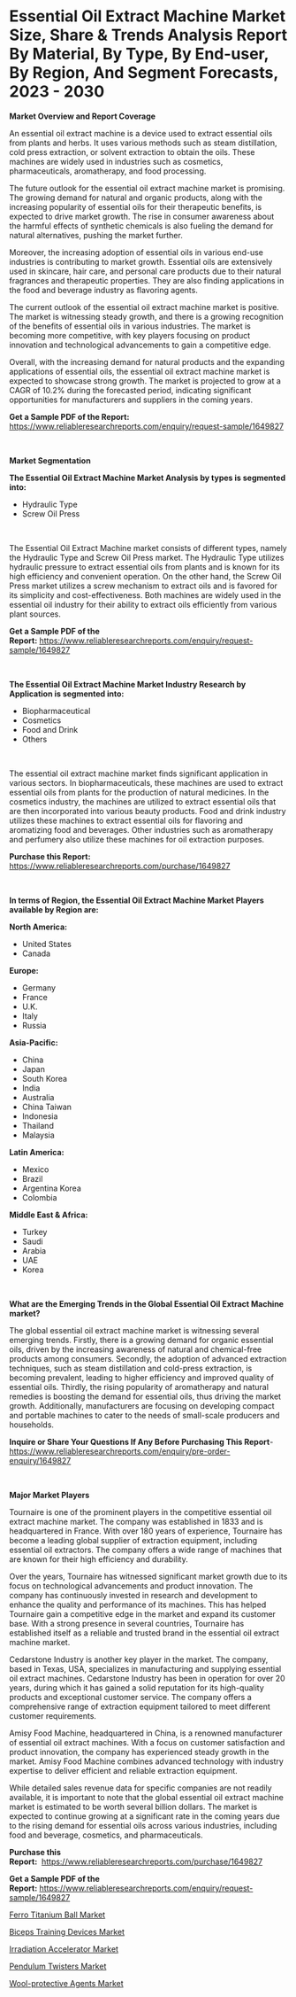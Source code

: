 <p><h1>Essential Oil Extract Machine Market Size, Share & Trends Analysis Report By Material, By Type, By End-user, By Region, And Segment Forecasts, 2023 - 2030</h1></p><p><strong>Market Overview and Report Coverage</strong></p>
<p><p>An essential oil extract machine is a device used to extract essential oils from plants and herbs. It uses various methods such as steam distillation, cold press extraction, or solvent extraction to obtain the oils. These machines are widely used in industries such as cosmetics, pharmaceuticals, aromatherapy, and food processing.</p><p>The future outlook for the essential oil extract machine market is promising. The growing demand for natural and organic products, along with the increasing popularity of essential oils for their therapeutic benefits, is expected to drive market growth. The rise in consumer awareness about the harmful effects of synthetic chemicals is also fueling the demand for natural alternatives, pushing the market further.</p><p>Moreover, the increasing adoption of essential oils in various end-use industries is contributing to market growth. Essential oils are extensively used in skincare, hair care, and personal care products due to their natural fragrances and therapeutic properties. They are also finding applications in the food and beverage industry as flavoring agents.</p><p>The current outlook of the essential oil extract machine market is positive. The market is witnessing steady growth, and there is a growing recognition of the benefits of essential oils in various industries. The market is becoming more competitive, with key players focusing on product innovation and technological advancements to gain a competitive edge.</p><p>Overall, with the increasing demand for natural products and the expanding applications of essential oils, the essential oil extract machine market is expected to showcase strong growth. The market is projected to grow at a CAGR of 10.2% during the forecasted period, indicating significant opportunities for manufacturers and suppliers in the coming years.</p></p>
<p><strong>Get a Sample PDF of the Report:</strong> <a href="https://www.reliableresearchreports.com/enquiry/request-sample/1649827">https://www.reliableresearchreports.com/enquiry/request-sample/1649827</a></p>
<p>&nbsp;</p>
<p><strong>Market Segmentation</strong></p>
<p><strong>The Essential Oil Extract Machine Market Analysis by types is segmented into:</strong></p>
<p><ul><li>Hydraulic Type</li><li>Screw Oil Press</li></ul></p>
<p>&nbsp;</p>
<p><p>The Essential Oil Extract Machine market consists of different types, namely the Hydraulic Type and Screw Oil Press market. The Hydraulic Type utilizes hydraulic pressure to extract essential oils from plants and is known for its high efficiency and convenient operation. On the other hand, the Screw Oil Press market utilizes a screw mechanism to extract oils and is favored for its simplicity and cost-effectiveness. Both machines are widely used in the essential oil industry for their ability to extract oils efficiently from various plant sources.</p></p>
<p><strong>Get a Sample PDF of the Report:</strong>&nbsp;<a href="https://www.reliableresearchreports.com/enquiry/request-sample/1649827">https://www.reliableresearchreports.com/enquiry/request-sample/1649827</a></p>
<p>&nbsp;</p>
<p><strong>The Essential Oil Extract Machine Market Industry Research by Application is segmented into:</strong></p>
<p><ul><li>Biopharmaceutical</li><li>Cosmetics</li><li>Food and Drink</li><li>Others</li></ul></p>
<p>&nbsp;</p>
<p><p>The essential oil extract machine market finds significant application in various sectors. In biopharmaceuticals, these machines are used to extract essential oils from plants for the production of natural medicines. In the cosmetics industry, the machines are utilized to extract essential oils that are then incorporated into various beauty products. Food and drink industry utilizes these machines to extract essential oils for flavoring and aromatizing food and beverages. Other industries such as aromatherapy and perfumery also utilize these machines for oil extraction purposes.</p></p>
<p><strong>Purchase this Report:</strong>&nbsp; <a href="https://www.reliableresearchreports.com/purchase/1649827">https://www.reliableresearchreports.com/purchase/1649827</a></p>
<p>&nbsp;</p>
<p><strong>In terms of Region, the Essential Oil Extract Machine Market Players available by Region are:</strong></p>
<p>
    <p> <strong> North America: </strong>
        <ul>
            <li>United States</li>
            <li>Canada</li>
        </ul>
        </p> 
    <p> <strong> Europe: </strong>
        <ul>
            <li>Germany</li>
            <li>France</li>
            <li>U.K.</li>
            <li>Italy</li>
            <li>Russia</li>
        </ul>
        </p> 
    <p> <strong> Asia-Pacific: </strong>
        <ul>
            <li>China</li>
            <li>Japan</li>
            <li>South Korea</li>
            <li>India</li>
            <li>Australia</li>
            <li>China Taiwan</li>
            <li>Indonesia</li>
            <li>Thailand</li>
            <li>Malaysia</li>
        </ul>
        </p> 
    <p> <strong> Latin America: </strong>
        <ul>
            <li>Mexico</li>
            <li>Brazil</li>
            <li>Argentina Korea</li>
            <li>Colombia</li>
        </ul>
        </p> 
    <p> <strong> Middle East & Africa: </strong>
        <ul>
            <li>Turkey</li>
            <li>Saudi</li>
            <li>Arabia</li>
            <li>UAE</li>
            <li>Korea</li>
        </ul>
    </p>
    </p>
<p>&nbsp;</p>
<p><strong>What are the Emerging Trends in the Global Essential Oil Extract Machine market?</strong></p>
<p><p>The global essential oil extract machine market is witnessing several emerging trends. Firstly, there is a growing demand for organic essential oils, driven by the increasing awareness of natural and chemical-free products among consumers. Secondly, the adoption of advanced extraction techniques, such as steam distillation and cold-press extraction, is becoming prevalent, leading to higher efficiency and improved quality of essential oils. Thirdly, the rising popularity of aromatherapy and natural remedies is boosting the demand for essential oils, thus driving the market growth. Additionally, manufacturers are focusing on developing compact and portable machines to cater to the needs of small-scale producers and households.</p></p>
<p><strong>Inquire or Share Your Questions If Any Before Purchasing This Report</strong>- <a href="https://www.reliableresearchreports.com/enquiry/pre-order-enquiry/1649827">https://www.reliableresearchreports.com/enquiry/pre-order-enquiry/1649827</a></p>
<p>&nbsp;</p>
<p><strong>Major Market Players</strong></p>
<p><p>Tournaire is one of the prominent players in the competitive essential oil extract machine market. The company was established in 1833 and is headquartered in France. With over 180 years of experience, Tournaire has become a leading global supplier of extraction equipment, including essential oil extractors. The company offers a wide range of machines that are known for their high efficiency and durability.</p><p>Over the years, Tournaire has witnessed significant market growth due to its focus on technological advancements and product innovation. The company has continuously invested in research and development to enhance the quality and performance of its machines. This has helped Tournaire gain a competitive edge in the market and expand its customer base. With a strong presence in several countries, Tournaire has established itself as a reliable and trusted brand in the essential oil extract machine market.</p><p>Cedarstone Industry is another key player in the market. The company, based in Texas, USA, specializes in manufacturing and supplying essential oil extract machines. Cedarstone Industry has been in operation for over 20 years, during which it has gained a solid reputation for its high-quality products and exceptional customer service. The company offers a comprehensive range of extraction equipment tailored to meet different customer requirements.</p><p>Amisy Food Machine, headquartered in China, is a renowned manufacturer of essential oil extract machines. With a focus on customer satisfaction and product innovation, the company has experienced steady growth in the market. Amisy Food Machine combines advanced technology with industry expertise to deliver efficient and reliable extraction equipment.</p><p>While detailed sales revenue data for specific companies are not readily available, it is important to note that the global essential oil extract machine market is estimated to be worth several billion dollars. The market is expected to continue growing at a significant rate in the coming years due to the rising demand for essential oils across various industries, including food and beverage, cosmetics, and pharmaceuticals.</p></p>
<p><strong>Purchase this Report:</strong>&nbsp;&nbsp;<a href="https://www.reliableresearchreports.com/purchase/1649827">https://www.reliableresearchreports.com/purchase/1649827</a></p>
<p></p>
<p><strong>Get a Sample PDF of the Report:</strong>&nbsp;<a href="https://www.reliableresearchreports.com/enquiry/request-sample/1649827">https://www.reliableresearchreports.com/enquiry/request-sample/1649827</a></p>
<p><p><a href="https://medium.com/@jamesromero59/analyzing-ferro-titanium-ball-market-global-industry-perspective-and-forecast-2023-to-2030-b9e45c17c81f">Ferro Titanium Ball Market</a></p><p><a href="https://github.com/gaydyna/Market-Research-Report-List-1/blob/main/biceps-training-devices-market.md">Biceps Training Devices Market</a></p><p><a href="https://www.linkedin.com/pulse/irradiation-accelerator-market-share-amp-new-trends/">Irradiation Accelerator Market</a></p><p><a href="https://github.com/tamvrosiya/Market-Research-Report-List-1/blob/main/pendulum-twisters-market.md">Pendulum Twisters Market</a></p><p><a href="https://medium.com/@dennisoliver07/wool-protective-agents-market-size-and-market-trends-complete-industry-overview-2023-to-2030-41b8b628be3f">Wool-protective Agents Market</a></p></p>
